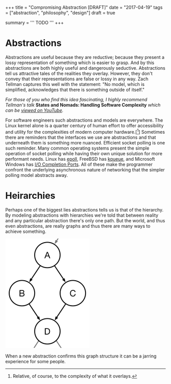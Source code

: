 +++
title = "Compromising Abstraction [DRAFT]"
date = "2017-04-19"
tags = ["abstraction", "philosophy", "design"] 
draft = true

summary = '''
TODO
'''
+++

# Abstractions

Abstractions are useful because they are reductive; because they present a lossy representation of something which is easier to grasp.
And by this abstractions are both highly useful and dangerously seductive.
Abstractions tell us attractive tales of the realities they overlay. However, they don't convey that their representations are false or lossy in any way.
Zach Tellman captures this well with the statement: "No model, which is simplified, acknowledges that there is something outside of itself."

*For those of you who find this idea fascinating, I highly recommend Tellman's talk* **States and Nomads: Handling Software Complexity** *which can be [viewed on YouTube](https://www.youtube.com/watch?v=KGaFcI2UNrI).*


For software engineers such abstractions and models are everywhere.
The Linux kernel alone is a quarter century of human effort to offer accessibility and utility for the complexities of modern computer hardware.[[^accessible Linux kernel]]
Sometimes there are reminders that the interfaces we use are abstractions and that underneath them is something more nuanced.
Efficient socket polling is one such reminder.
Many common operating systems present the simple operation of socket polling while having their own unique solution for more performant needs.
Linux has [epoll](https://linux.die.net/man/4/epoll), FreeBSD has [kqueue](https://www.freebsd.org/cgi/man.cgi?kqueue), and Microsoft Windows has [I/O Completion Ports](https://msdn.microsoft.com/en-us/library/windows/desktop/aa365198(v=vs.85).aspx).
All of these make the programmer confront the underlying asynchronous nature of networking that the simpler polling model abstracts away.

[^accessible Linux kernel]: Relative, of course, to the complexity of what it overlays.


# Heirarchies

Perhaps one of the biggest lies abstractions tells us is that of the hierarchy.
By modeling abstractions with hierarchies we're told that between reality and any particular abstraction there's only one path.
But the world, and thus even abstractions, are really graphs and thus there are many ways to achieve something.

![graph hierarchy](/images/graph_hierarchy.png "Logo Title Text 1")


When a new abstraction confirms this graph structure it can be a jarring experience for some people.


